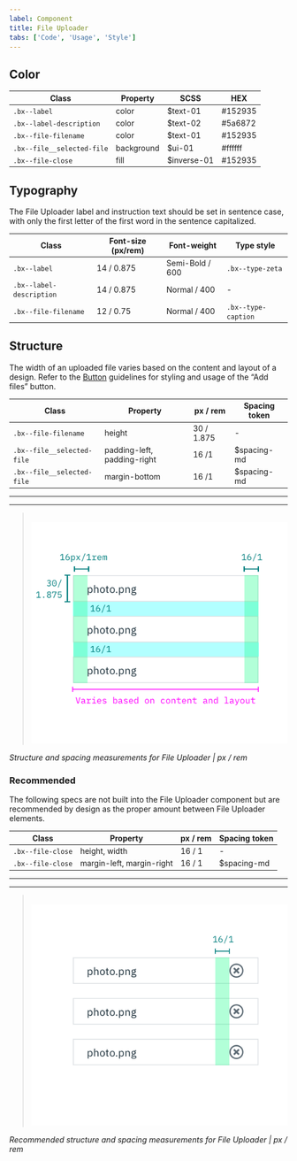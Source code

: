 ```yaml
---
label: Component
title: File Uploader
tabs: ['Code', 'Usage', 'Style']
---
```


## Color

| Class                        | Property   |SCSS        | HEX     |
|------------------------------|------------|------------|---------|
| `.bx--label`                 | color      | $text-01   | #152935 |
| `.bx--label-description`     | color      | $text-02   | #5a6872 |
| `.bx--file-filename`         | color      | $text-01   | #152935 |
| `.bx--file__selected-file`   | background | $ui-01     | #ffffff |
| `.bx--file-close`            | fill       | $inverse-01| #152935 |


## Typography

The File Uploader label and instruction text should be set in sentence case, with only the first letter of the first word in the sentence capitalized.

| Class                  | Font-size (px/rem) | Font-weight     | Type style         |
|------------------------|--------------------|-----------------|--------------------|
|`.bx--label`            | 14 / 0.875         | Semi-Bold / 600 | `.bx--type-zeta`   |
|`.bx--label-description`| 14 / 0.875         | Normal / 400    | -                  |
|`.bx--file-filename`    | 12 / 0.75          | Normal / 400    |`.bx--type-caption` |

## Structure

The width of an uploaded file varies based on the content and layout of a design. Refer to the [Button](/components/button) guidelines for styling and usage of the “Add files” button.

| Class                      | Property                    | px / rem   | Spacing token |
|----------------------------|-----------------------------|------------|---------------|
| `.bx--file-filename`       | height                      | 30 / 1.875 | - |
| `.bx--file__selected-file` | padding-left, padding-right | 16 /1      | $spacing-md   |
| `.bx--file__selected-file` | margin-bottom               | 16 /1      | $spacing-md   |

---
***
> 
![Structure and spacing measurements for File Uploader](images/file-uploader-style-1.png)

_Structure and spacing measurements for File Uploader | px / rem_

### Recommended

The following specs are not built into the File Uploader component but are recommended by design as the proper amount between File Uploader elements.

| Class                  | Property                  | px / rem  | Spacing token |
|------------------------|---------------------------|-----------|---------------|
| `.bx--file-close`      | height, width             | 16 / 1    | - |
| `.bx--file-close`      | margin-left, margin-right | 16 / 1    | $spacing-md   |


---
***
> 
![Structure and spacing measurements for File Uploader](images/file-uploader-style-2.png)

_Recommended structure and spacing measurements for File Uploader | px / rem_
